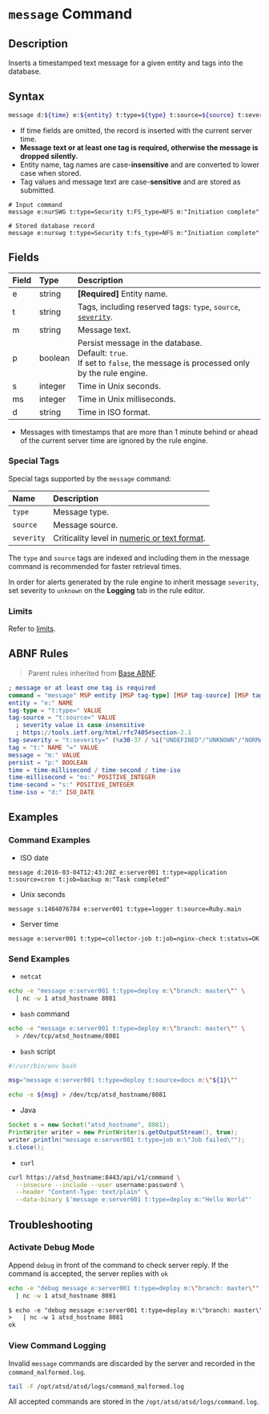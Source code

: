 # `message` Command

## Description

Inserts a timestamped text message for a given entity and tags into the database.

## Syntax

```bash
message d:${time} e:${entity} t:type=${type} t:source=${source} t:severity=${severity} t:${tag-name}=${tag-value} m:${message}
```

* If time fields are omitted, the record is inserted with the current server time.
* **Message text or at least one tag is required, otherwise the message is dropped silently.**
* Entity name, tag names are case-**insensitive** and are converted to lower case when stored.
* Tag values and message text are case-**sensitive** and are stored as submitted.

```ls
# Input command
message e:nurSWG t:type=Security t:FS_type=NFS m:"Initiation complete"

# Stored database record
message e:nurswg t:type=Security t:fs_type=NFS m:"Initiation complete"
```

## Fields

| **Field** | **Type** | **Description** |
|:---|:---|:---|
| e         | string       | **[Required]** Entity name. |
| t         | string       | Tags, including reserved tags: `type`, `source`, [`severity`](../../api/data/severity.md). |
| m         | string       | Message text. |
| p         | boolean      | Persist message in the database.<br>Default: `true`.<br>If set to `false`, the message is processed only by the rule engine. |
| s         | integer      | Time in Unix seconds. |
| ms        | integer      | Time in Unix milliseconds. |
| d         | string       | Time in ISO format. |

* Messages with timestamps that are more than 1 minute behind or ahead of the current server time are ignored by the rule engine.

### Special Tags

Special tags supported by the `message` command:

| **Name** | **Description** |
|:---|:---|
| `type` | Message type. |
| `source` | Message source. |
| `severity` | Criticality level in [numeric or text format](../../api/data/severity.md). |

The `type` and `source` tags are indexed and including them in the message command is recommended for faster retrieval times.

In order for alerts generated by the rule engine to inherit message `severity`, set severity to `unknown` on the **Logging** tab in the rule editor.

### Limits

Refer to [limits](README.md#command-limits).

## ABNF Rules

> Parent rules inherited from [Base ABNF](base-abnf.md).

```elm
; message or at least one tag is required
command = "message" MSP entity [MSP tag-type] [MSP tag-source] [MSP tag-severity] *(MSP tag) [MSP time] [MSP persist] [MSP message]
entity = "e:" NAME
tag-type = "t:type=" VALUE
tag-source = "t:source=" VALUE
  ; severity value is case-insensitive
  ; https://tools.ietf.org/html/rfc7405#section-2.1
tag-severity = "t:severity=" (%x30-37 / %i("UNDEFINED"/"UNKNOWN"/"NORMAL"/"WARNING"/"MINOR"/"MAJOR"/"CRITICAL"/"FATAL") )
tag = "t:" NAME "=" VALUE
message = "m:" VALUE
persist = "p:" BOOLEAN
time = time-millisecond / time-second / time-iso
time-millisecond = "ms:" POSITIVE_INTEGER
time-second = "s:" POSITIVE_INTEGER
time-iso = "d:" ISO_DATE
```

## Examples

### Command Examples

* ISO date

```ls
message d:2016-03-04T12:43:20Z e:server001 t:type=application t:source=cron t:job=backup m:"Task completed"
```

* Unix seconds

```ls
message s:1464076784 e:server001 t:type=logger t:source=Ruby.main
```

* Server time

```ls
message e:server001 t:type=collector-job t:job=nginx-check t:status=OK
```

### Send Examples

* `netcat`

```bash
echo -e "message e:server001 t:type=deploy m:\"branch: master\"" \
  | nc -w 1 atsd_hostname 8081
```

* `bash` command

```bash
echo -e "message e:server001 t:type=deploy m:\"branch: master\"" \
  > /dev/tcp/atsd_hostname/8081
```

* `bash` script

```bash
#!/usr/bin/env bash

msg="message e:server001 t:type=deploy t:source=docs m:\"${1}\""

echo -e ${msg} > /dev/tcp/atsd_hostname/8081
```

* Java

```java
Socket s = new Socket("atsd_hostname", 8081);
PrintWriter writer = new PrintWriter(s.getOutputStream(), true);
writer.println("message e:server001 t:type=job m:\"Job failed\"");
s.close();
```

* `curl`

```bash
curl https://atsd_hostname:8443/api/v1/command \
  --insecure --include --user username:password \
  --header "Content-Type: text/plain" \
  --data-binary $'message e:server001 t:type=deploy m:"Hello World"'
```

## Troubleshooting

### Activate Debug Mode

Append `debug` in front of the command to check server reply. If the command is accepted, the server replies with `ok`

```bash
echo -e "debug message e:server001 t:type=deploy m:\"branch: master\"" \
  | nc -w 1 atsd_hostname 8081
```

```txt
$ echo -e "debug message e:server001 t:type=deploy m:\"branch: master\"" \
>   | nc -w 1 atsd_hostname 8081
ok
```

### View Command Logging

Invalid `message` commands are discarded by the server and recorded in the `command_malformed.log`.

```bash
tail -F /opt/atsd/atsd/logs/command_malformed.log
```

All accepted commands are stored in the `/opt/atsd/atsd/logs/command.log`.
